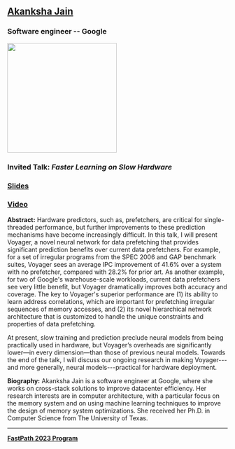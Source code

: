 ## [Akanksha Jain](https://www.cs.utexas.edu/users/akanksha/)
### Software engineer -- Google

<img src="https://pbs.twimg.com/profile_images/1137846223950557184/J0Ur6pHG_400x400.png" width="250">

### Invited Talk:  *Faster Learning on Slow Hardware*

### [Slides]()

### [Video]()

**Abstract:**
Hardware predictors, such as, prefetchers, are critical for single-threaded performance, but further improvements to these prediction mechanisms have become increasingly difficult. In this talk, I will present Voyager, a novel neural network for data prefetching that provides significant prediction benefits over current data prefetchers. For example, for a set of irregular programs from the SPEC 2006 and GAP benchmark suites, Voyager sees an average IPC improvement of 41.6% over a system with no prefetcher, compared with 28.2% for prior art. As another example, for two of Google's warehouse-scale workloads, current data prefetchers see very little benefit, but Voyager dramatically improves both accuracy and coverage. The key to Voyager's superior performance are (1) its ability to learn address correlations, which are important for prefetching irregular sequences of memory accesses, and (2) its novel hierarchical network architecture that is customized to handle the unique constraints and properties of data prefetching.

At present, slow training and prediction preclude neural models from being practically used in hardware, but Voyager’s overheads are significantly lower—in every dimension—than those of previous neural models. Towards the end of the talk, I will discuss our ongoing research in making Voyager---and more generally, neural models---practical for hardware deployment.

**Biography:**
Akanksha Jain is a software engineer at Google, where she works on cross-stack solutions to improve datacenter efficiency. Her research interests are in computer architecture, with a particular focus on the memory system and on using machine learning techniques to improve the design of memory system optimizations.  She received her Ph.D. in Computer Science from The University of Texas.

----
**[FastPath 2023 Program](https://fastpath2023.github.io/FastPath2023/)**
